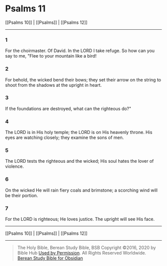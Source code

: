 # Psalms 11

[[Psalms 10]] | [[Psalms]] | [[Psalms 12]]

---

### 1
For the choirmaster. Of David. In the LORD I take refuge. So how can you say to me, "Flee to your mountain like a bird!

### 2
For behold, the wicked bend their bows; they set their arrow on the string to shoot from the shadows at the upright in heart.

### 3
If the foundations are destroyed, what can the righteous do?"

### 4
The LORD is in His holy temple; the LORD is on His heavenly throne. His eyes are watching closely; they examine the sons of men.

### 5
The LORD tests the righteous and the wicked; His soul hates the lover of violence.

### 6
On the wicked He will rain fiery coals and brimstone; a scorching wind will be their portion.

### 7
For the LORD is righteous; He loves justice. The upright will see His face.

---

[[Psalms 10]] | [[Psalms]] | [[Psalms 12]]

---

> The Holy Bible, Berean Study Bible, BSB
> Copyright &copy;2016, 2020 by Bible Hub
> [Used by Permission](https://berean.bible/terms.htm). All Rights Reserved Worldwide.
> [Berean Study Bible for Obsidian](https://github.com/gapmiss/berean-study-bible-for-obsidian)


